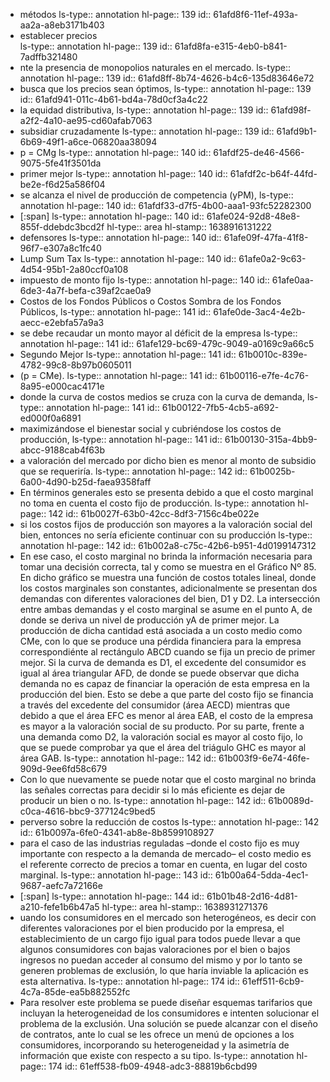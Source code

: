 - métodos
  ls-type:: annotation
  hl-page:: 139
  id:: 61afd8f6-11ef-493a-aa2a-a8eb3171b403
- establecer  precios  
  ls-type:: annotation
  hl-page:: 139
  id:: 61afd8fa-e315-4eb0-b841-7adffb321480
- nte  la  presencia  de  monopolios  naturales  en  el  mercado. 
  ls-type:: annotation
  hl-page:: 139
  id:: 61afd8ff-8b74-4626-b4c6-135d83646e72
- busca que los precios sean óptimos,
  ls-type:: annotation
  hl-page:: 139
  id:: 61afd941-011c-4b61-bd4a-78d0cf3a4c22
- la equidad distributiva,
  ls-type:: annotation
  hl-page:: 139
  id:: 61afd98f-a2f2-4a10-ae95-cd60afab7063
- subsidiar  cruzadamente 
  ls-type:: annotation
  hl-page:: 139
  id:: 61afd9b1-6b69-49f1-a6ce-06820aa38094
- p = CMg
  ls-type:: annotation
  hl-page:: 140
  id:: 61afdf25-de46-4566-9075-5fe41f3501da
- primer mejor 
  ls-type:: annotation
  hl-page:: 140
  id:: 61afdf2c-b64f-44fd-be2e-f6d25a586f04
- se alcanza el nivel de producción de competencia (yPM), 
  ls-type:: annotation
  hl-page:: 140
  id:: 61afdf33-d7f5-4b00-aaa1-93fc52282300
- [:span]
  ls-type:: annotation
  hl-page:: 140
  id:: 61afe024-92d8-48e8-855f-ddebdc3bcd2f
  hl-type:: area
  hl-stamp:: 1638916131222
- defensores
  ls-type:: annotation
  hl-page:: 140
  id:: 61afe09f-47fa-41f8-96f7-e307a8c1fc40
- Lump Sum Tax
  ls-type:: annotation
  hl-page:: 140
  id:: 61afe0a2-9c63-4d54-95b1-2a80ccf0a108
- impuesto de monto fijo
  ls-type:: annotation
  hl-page:: 140
  id:: 61afe0aa-6de3-4a7f-befa-c39af2cae0a9
- Costos de los Fondos Públicos o Costos Sombra de los Fondos Públicos, 
  ls-type:: annotation
  hl-page:: 141
  id:: 61afe0de-3ac4-4e2b-aecc-e2ebfa57a9a3
- se debe recaudar un monto mayor al déficit de la empresa
  ls-type:: annotation
  hl-page:: 141
  id:: 61afe129-bc69-479c-9049-a0169c9a66c5
- Segundo Mejor
  ls-type:: annotation
  hl-page:: 141
  id:: 61b0010c-839e-4782-99c8-8b97b0605011
- (p = CMe).
  ls-type:: annotation
  hl-page:: 141
  id:: 61b00116-e7fe-4c76-8a95-e000cac4171e
- donde la curva de costos medios se cruza con la curva de demanda,
  ls-type:: annotation
  hl-page:: 141
  id:: 61b00122-7fb5-4cb5-a692-ed000f0a6891
- maximizándose el bienestar social y cubriéndose los costos de producción, 
  ls-type:: annotation
  hl-page:: 141
  id:: 61b00130-315a-4bb9-abcc-9188cab4f63b
- a valoración del mercado por dicho bien es menor al monto de subsidio que se requeriría.
  ls-type:: annotation
  hl-page:: 142
  id:: 61b0025b-6a00-4d90-b25d-faea9358faff
- En términos generales esto se presenta debido a que el costo marginal no toma en cuenta el costo fijo de producción.
  ls-type:: annotation
  hl-page:: 142
  id:: 61b0027f-63b0-42cc-8df3-7156c4be022e
- si los costos fijos de producción son mayores a la valoración social del bien, entonces no sería eficiente continuar con su producción
  ls-type:: annotation
  hl-page:: 142
  id:: 61b002a8-c75c-42b6-b951-4d0199147312
- En ese caso, el  costo  marginal  no  brinda  la  información  necesaria  para  tomar  una  decisión  correcta,  tal  y  como se muestra en el Gráfico Nº 85. En dicho gráfico se muestra una función de costos totales lineal, donde los costos marginales son constantes, adicionalmente se presentan dos demandas con  diferentes  valoraciones  del  bien,  D1  y  D2.  La  intersección  entre  ambas  demandas  y  el  costo  marginal se asume en el punto A, de donde se deriva un nivel de producción yA  de primer mejor. La producción de dicha cantidad está asociada a un costo medio como CMe, con lo que se produce una pérdida financiera para la empresa correspondiénte al rectángulo ABCD cuando se fija un precio  de  primer  mejor.  Si  la  curva  de  demanda  es  D1,  el  excedente  del  consumidor  es  igual  al  área triangular AFD, de donde se puede observar que dicha demanda no es capaz de financiar la operación de esta empresa en la producción del bien. Esto se debe a que parte del costo fijo se financia a través del excedente del consumidor (área AECD) mientras que debido a que el área EFC es menor al área EAB, el costo de la empresa es mayor a la valoración social de su producto. Por su parte, frente a una demanda como D2, la valoración social es mayor al costo fijo, lo que se puede comprobar ya que el área del triágulo GHC es mayor al área GAB.
  ls-type:: annotation
  hl-page:: 142
  id:: 61b003f9-6e74-46fe-909d-9ee6fd58c679
- Con lo que nuevamente se puede notar que el costo marginal no brinda las señales correctas para decidir si lo más eficiente es dejar de producir un bien o no.
  ls-type:: annotation
  hl-page:: 142
  id:: 61b0089d-c0ca-4616-bbc9-377124c9bed5
- perverso sobre la reducción de costos
  ls-type:: annotation
  hl-page:: 142
  id:: 61b0097a-6fe0-4341-ab8e-8b8599108927
- para el caso de las industrias reguladas –donde el costo fijo es muy importante con respecto a la demanda de mercado– el costo medio es el referente correcto de precios a tomar en cuenta, en lugar del costo marginal.
  ls-type:: annotation
  hl-page:: 143
  id:: 61b00a64-5dda-4ec1-9687-aefc7a72166e
- [:span]
  ls-type:: annotation
  hl-page:: 144
  id:: 61b01b48-2d16-4d81-a210-fefe1b6b47a5
  hl-type:: area
  hl-stamp:: 1638931271376
- uando  los  consumidores  en  el  mercado  son heterogéneos, es decir con diferentes valoraciones por el bien producido por la empresa, el establecimiento de un cargo fijo igual para todos puede llevar a que algunos consumidores con bajas valoraciones por el bien o bajos ingresos no puedan acceder al consumo del mismo y por lo tanto se generen problemas de exclusión, lo que haría inviable la aplicación es esta alternativa.
  ls-type:: annotation
  hl-page:: 174
  id:: 61eff511-6cb9-4c7a-85de-ea5b882552fc
- Para   resolver   este   problema   se   puede   diseñar   esquemas   tarifarios   que   incluyan   la   heterogeneidad de los consumidores e intenten solucionar el problema de la exclusión. Una solución  se  puede  alcanzar  con  el  diseño  de  contratos,  ante  lo  cual  se  les  ofrece  un  menú  de  opciones a los consumidores, incorporando su heterogeneidad y la asimetría de información que existe con respecto a su tipo.
  ls-type:: annotation
  hl-page:: 174
  id:: 61eff538-fb09-4948-adc3-88819b6cbd99